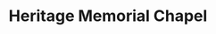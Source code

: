 ---
title: "Heritage Memorial Chapel"
url: /east-wenatchee/heritage-memorial-chapel/
shop: funeral directors
---